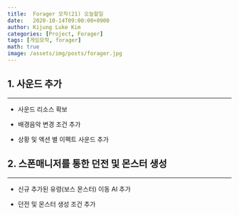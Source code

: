 ```yaml
---
title:  Forager 모작(21) 오늘할일
date:   2020-10-14T09:00:00+0900
author: Kijung Luke Kim
categories: [Project, Forager]
tags: [게임모작, forager]
math: true
image: /assets/img/posts/forager.jpg
---
```


## 1. 사운드 추가
---
 
- 사운드 리소스 확보

- 배경음악 변경 조건 추가

- 상황 및 액션 별 이펙트 사운드 추가

## 2. 스폰매니저를 통한 던전 및 몬스터 생성  
---

- 신규 추가된 유령(보스 몬스터) 이동 AI 추가

- 던전 및 몬스터 생성 조건 추가